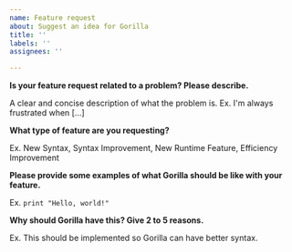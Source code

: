```yaml
---
name: Feature request
about: Suggest an idea for Gorilla
title: ''
labels: ''
assignees: ''

---
```


**Is your feature request related to a problem? Please describe.**

A clear and concise description of what the problem is. Ex. I'm always frustrated when [...]

**What type of feature are you requesting?**

Ex. New Syntax, Syntax Improvement, New Runtime Feature, Efficiency Improvement

**Please provide some examples of what Gorilla should be like with your feature.**

Ex. `print "Hello, world!"`

**Why should Gorilla have this? Give 2 to 5 reasons.**

Ex. This should be implemented so Gorilla can have better syntax.
